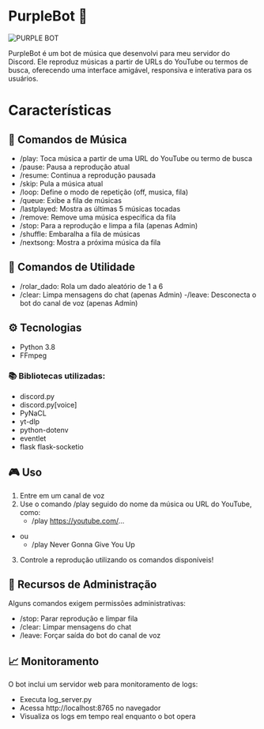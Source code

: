 # PurpleBot 🎵

![PURPLE BOT](https://github.com/user-attachments/assets/a3b885e2-b867-4aa7-a4fe-927c9777f246)

PurpleBot é um bot de música que desenvolvi para meu servidor do Discord. Ele reproduz músicas a partir de URLs do YouTube ou termos de busca, oferecendo uma interface amigável, responsiva e interativa para os usuários.


# Características

## 🎵 Comandos de Música

- /play: Toca música a partir de uma URL do YouTube ou termo de busca
- /pause: Pausa a reprodução atual
- /resume: Continua a reprodução pausada
- /skip: Pula a música atual
- /loop: Define o modo de repetição (off, musica, fila)
- /queue: Exibe a fila de músicas
- /lastplayed: Mostra as últimas 5 músicas tocadas
- /remove: Remove uma música específica da fila
- /stop: Para a reprodução e limpa a fila (apenas Admin)
- /shuffle: Embaralha a fila de músicas
- /nextsong: Mostra a próxima música da fila


## 🤖 Comandos de Utilidade

- /rolar_dado: Rola um dado aleatório de 1 a 6
- /clear: Limpa mensagens do chat (apenas Admin)
-/leave: Desconecta o bot do canal de voz (apenas Admin)


## ⚙️ Tecnologias

- Python 3.8
- FFmpeg 

### 📚 Bibliotecas utilizadas:

- discord.py
- discord.py[voice]
- PyNaCL
- yt-dlp
- python-dotenv
- eventlet
- flask
flask-socketio


## 🎮 Uso

1. Entre em um canal de voz
2. Use o comando /play seguido do nome da música ou URL do YouTube, como:
   - /play https://youtube.com/...
- ou
   - /play Never Gonna Give You Up
3. Controle a reprodução utilizando os comandos disponíveis!


## 🔐 Recursos de Administração
Alguns comandos exigem permissões administrativas:

- /stop: Parar reprodução e limpar fila
- /clear: Limpar mensagens do chat
- /leave: Forçar saída do bot do canal de voz

  
## 📈 Monitoramento
O bot inclui um servidor web para monitoramento de logs:

- Executa log_server.py
- Acessa http://localhost:8765 no navegador
- Visualiza os logs em tempo real enquanto o bot opera
